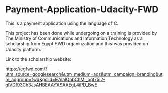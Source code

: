 # Payment-Application-Udacity-FWD
This is a payment application using the language of C.

This project has been done while undergoing on a training is provided by The Ministry of Communications and Information Technology as a scholarship from Egypt FWD organinzation and this was provided on Udacity platform.

Link to the scholarship website:

https://egfwd.com/?utm_source=googlesearch&utm_medium=ads&utm_campaign=branding&utm_adgroup=fwd&gclid=EAIaIQobChMI_oqt75i2-gIVDf93Ch3JsAHBEAAYASAAEgL4iPD_BwE
